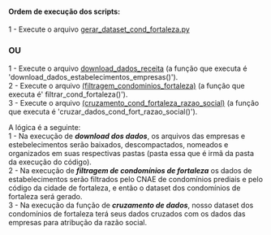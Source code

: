 #### Ordem de execução dos scripts:

1 - Execute o arquivo [gerar_dataset_cond_fortaleza.py](./pipeline_gerar_dataset/gerar_dataset_cond_fortaleza.py)</br>
### OU </br>
1 - Execute o arquivo [download_dados_receita](./scraping_download_dados_receita/download_dados_receita.ipynb) (a função que executa é 'download_dados_estabelecimentos_empresas()').</br>
2 - Execute o arquivo [(filtragem_condominios_fortaleza)](./tratamento_arquivos_receita/filtragem_condominios_fortaleza.ipynb) (a função que executa é' filtrar_cond_fortaleza()').</br>
3 - Execute o arquivo [(cruzamento_cond_fortaleza_razao_social)](./tratamento_arquivos_receita/cruzamento_cond_fortaleza_razao_social.ipynb) (a função que executa é 'cruzar_dados_cond_fort_razao_social()').</br>

A lógica é a seguinte:</br>
1 - Na execução de **_download dos dados_**, os arquivos das empresas e estebelecimentos serão baixados, descompactados, nomeados e organizados em suas respectivas pastas (pasta essa que é irmã da pasta da execução do código).</br>
2 - Na execução de **_filtragem de condomínios de fortaleza_** os dados de estabelecimentos serão filtrados pelo CNAE de condomínios prediais e pelo código da cidade de fortaleza, e então o dataset dos condomínios de fortaleza será gerado.</br>
3 - Na execução da função de **_cruzamento de dados_**, nosso dataset dos condomínios de fortaleza terá seus dados cruzados com os dados das empresas para atribução da razão social.</br>